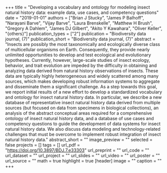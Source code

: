 +++
title = "Developing a vocabulary and ontology for modeling insect natural history data: example data, use cases, and competency questions"
date = "2019-01-01"
authors = ["Brian J Stucky", "James P Balhoff", "Narayani Barve", "Vijay Barve", "Laura Brenskelle", "Matthew H Brush", "Gregory A Dahlem", "James DJ Gilbert", "Akito Y Kawahara", "Oliver Keller", "{others}"]
publication_types = ["2"]
publication = "Biodiversity data journal, (7)"
publication_short = "Biodiversity data journal, (7)"
abstract = "Insects are possibly the most taxonomically and ecologically diverse class of multicellular organisms on Earth. Consequently, they provide nearly unlimited opportunities to develop and test ecological and evolutionary hypotheses. Currently, however, large-scale studies of insect ecology, behavior, and trait evolution are impeded by the difficulty in obtaining and analyzing data derived from natural history observations of insects. These data are typically highly heterogeneous and widely scattered among many sources, which makes developing robust information systems to aggregate and disseminate them a significant challenge. As a step towards this goal, we report initial results of a new effort to develop a standardized vocabulary and ontology for insect natural history data. In particular, we describe a new database of representative insect natural history data derived from multiple sources (but focused on data from specimens in biological collections), an analysis of the abstract conceptual areas required for a comprehensive ontology of insect natural history data, and a database of use cases and competency questions to guide the development of data systems for insect natural history data. We also discuss data modeling and technology-related challenges that must be overcome to implement robust integration of insect natural history data."
abstract_short = ""
image_preview = ""
selected = false
projects = []
tags = []
url_pdf = "https://doi.org/10.3897/BDJ.7.e33303"
url_preprint = ""
url_code = ""
url_dataset = ""
url_project = ""
url_slides = ""
url_video = ""
url_poster = ""
url_source = ""
math = true
highlight = true
[header]
image = ""
caption = ""
+++

